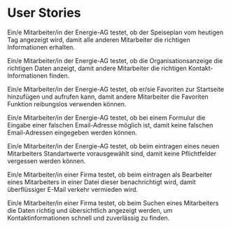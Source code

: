 # User Stories

Ein/e Mitarbeiter/in der Energie-AG testet, ob der Speiseplan vom heutigen Tag angezeigt wird, damit alle anderen Mitarbeiter die richtigen Informationen erhalten.

Ein/e Mitarbeiter/in der Energie-AG testet, ob die Organisationsanzeige die richtigen Daten anzeigt, damit andere Mitarbeiter die richtigen Kontakt-Informationen finden.

Ein/e Mitarbeiter/in der Energie-AG testet, ob er/sie Favoriten zur Startseite hinzufügen und aufrufen kann, damit andere Mitarbeiter die Favoriten Funktion reibungslos verwenden können.

Ein/e Mitarbeiter/in der Energie-AG testet, ob bei einem Formulur die Eingabe einer falschen Email-Adresse möglich ist, damit keine falschen Email-Adressen eingegeben werden können.

Ein/e Mitarbeiter/in der Energie-AG testet, ob beim eintragen eines neuen Mitarbeiters Standartwerte vorausgewählt sind, damit keine Pflichtfelder vergessen werden können.

Ein/e Mitarbeiter/in einer Firma testet, ob beim eintragen als Bearbeiter eines Mitarbeiters in einer Datei dieser benachrichtigt wird, damit überflüssiger E-Mail verkehr vermieden wird.

Ein/e Mitarbeiter/in einer Firma testet, ob beim Suchen eines Mitarbeiters die Daten richtig und übersichtlich angezeigt werden, um Kontaktinformationen schnell und zuverlässig zu finden.
